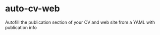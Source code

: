 # auto-cv-web
Autofill the publication section of your CV and web site from a YAML with publication info
